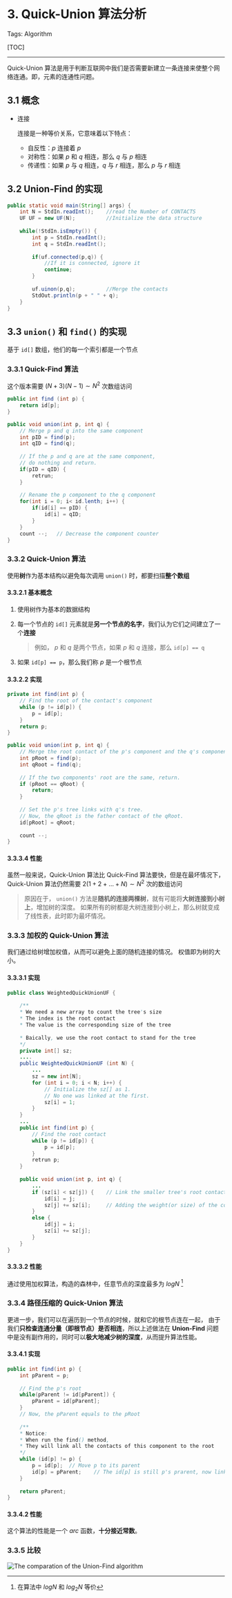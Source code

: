 
# 3. Quick-Union 算法分析
Tags: Algorithm

[TOC]

---

Quick-Union 算法是用于判断互联网中我们是否需要新建立一条连接来使整个网络连通。即，元素的连通性问题。

## 3.1 概念

- 连接

	连接是一种等价关系，它意味着以下特点：
	
	- 自反性：$p$ 连接着 $p$
	- 对称性：如果 $p$ 和 $q$ 相连，那么 $q$ 与 $p$ 相连
	- 传递性：如果 $p$ 与 $q$ 相连，$q$ 与 $r$ 相连，那么 $p$ 与 $r$ 相连

## 3.2 Union-Find 的实现

```java
public static void main(String[] args) {
    int N = StdIn.readInt();    //read the Number of CONTACTS
    UF UF = new UF(N);          //Initialize the data structure
    
    while(!StdIn.isEmpty()) {
        int p = StdIn.readInt();
        int q = StdIn.readInt();
        
        if(uf.connected(p,q)) {
            //If it is connected, ignore it
            continue;
        }
        
        uf.uinon(p,q);          //Merge the contacts
        StdOut.println(p + " " + q);
    }
}
```

## 3.3 `union()` 和 `find()` 的实现

基于 `id[]` 数组，他们的每一个索引都是一个节点

### 3.3.1 Quick-Find 算法

这个版本需要 $(N + 3)(N - 1) \sim N^2$ 次数组访问

```java
public int find (int p) {
    return id[p];
}

public void union(int p, int q) {
    // Merge p and q into the same component
    int pID = find(p);
    int qID = find(q);
    
    // If the p and q are at the same component,
    // do nothing and return.
    if(pID = qID) {
        retrun;
    }
    
    // Rename the p component to the q component
    for(int i = 0; i< id.lenth; i++) {
        if(id[i] == pID) {
            id[i] = qID;
        }
    }
    count --;   // Decrease the component counter
}
```

### 3.3.2 Quick-Union 算法

使用**树**作为基本结构以避免每次调用 `union()` 时，都要扫描**整个数组**

#### 3.3.2.1 基本概念

1. 使用树作为基本的数据结构
2. 每一个节点的 `id[]` 元素就是**另一个节点的名字**，我们认为它们之间建立了一个**连接**

    > 例如， $p$ 和 $q$ 是两个节点，如果 $p$ 和 $q$ 连接，那么 `id[p] == q`
    
3. 如果 `id[p] == p`，那么我们称 $p$ 是一个根节点

#### 3.3.2.2 实现

```java
private int find(int p) {
    // Find the root of the contact's component
    while (p != id[p]) {
        p = id[p];
    }
    return p;
}

public void union(int p, int q) {
    // Merge the root contact of the p's component and the q's component
    int pRoot = find(p);
    int qRoot = find(q);
    
    // If the two components' root are the same, return.
    if (pRoot == qRoot) {
        return;
    }
    
    // Set the p's tree links with q's tree.
    // Now, the qRoot is the father contact of the qRoot.
    id[pRoot] = qRoot;
    
    count --;
}
```

#### 3.3.3.4 性能

虽然一般来说，Quick-Union 算法比 Quick-Find 算法要快，但是在最坏情况下，Quick-Union 算法仍然需要 $2(1 + 2 + \dots + N) \sim N^2$ 次的数组访问

> 原因在于， `union()` 方法是**随机的连接两棵树**，就有可能将**大树连接到小树上**，增加树的深度。
如果所有的树都是大树连接到小树上，那么树就变成了线性表，此时即为最坏情况。

### 3.3.3 加权的 Quick-Union 算法

我们通过给树增加权值，从而可以避免上面的随机连接的情况。
权值即为树的大小。

#### 3.3.3.1 实现

```java
public class WeightedQuickUnionUF {
    
    /**
    * We need a new array to count the tree's size
    * The index is the root contact
    * The value is the corresponding size of the tree
    
    * Baically, we use the root contact to stand for the tree
    */
    private int[] sz;   
    ....
    public WeightedQuickUnionUF (int N) {
        ...
        sz = new int[N];
        for (int i = 0; i < N; i++) {
            // Initialize the sz[] as 1.
            // No one was linked at the first.
            sz[i] = 1;
        }
    }
    ...
    public int find(int p) {
        // Find the root contact
        while (p != id[p]) {
            p = id[p];
        }
        retrun p;
    }
    
    public void union(int p, int q) {
        ...
        if (sz[i] < sz[j]) {    // Link the smaller tree's root contact to the bigger one
            id[i] = j;
            sz[j] += sz[i];     // Adding the weight(or size) of the component
        }
        else {
            id[j] = i;
            sz[i] += sz[j];
        }
    }
}
```

#### 3.3.3.2 性能

通过使用加权算法，构造的森林中，任意节点的深度最多为 $logN$ [^footnote4]

[^footnote4]: 在算法中 $logN$ 和 $log_2{N}$ 等价


### 3.3.4 路径压缩的 Quick-Union 算法

更进一步，我们可以在遍历到一个节点的时候，就和它的根节点连在一起，
由于我们**只检查连通分量（即根节点）是否相连**，所以上述做法在 **Union-Find** 问题中是没有副作用的，同时可以**极大地减少树的深度**，从而提升算法性能。

#### 3.3.4.1 实现

```java
public int find(int p) {
    int pParent = p;
    
    // Find the p's root
    while(pParent != id[pParent]) {
        pParent = id[pParent];
    }
    // Now, the pParent equals to the pRoot
    
    /**
    * Notice:
    * When run the find() method,
    * They will link all the contacts of this component to the root
    */
    while (id[p] != p) {
        p = id[p];  // Move p to its parent
        id[p] = pParent;    // The id[p] is still p's prarent, now link it to the root
    }
    
    return pParent;
}
```

#### 3.3.4.2 性能

这个算法的性能是一个 $arc$ 函数，**十分接近常数**。

### 3.3.5 比较

![The comparation of the Union-Find algorithm](http://algs4.cs.princeton.edu/15uf/images/uf-performance.png)
